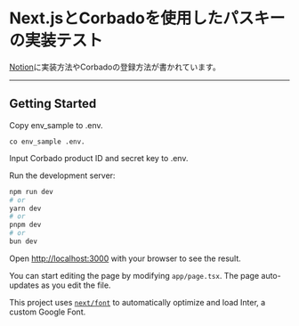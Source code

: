 # Next.jsとCorbadoを使用したパスキーの実装テスト

[Notion](https://roll1226.notion.site/Next-js-Corbado-ba6b49fbe2ca45a5bd8789888018553a?pvs=4)に実装方法やCorbadoの登録方法が書かれています。


---

## Getting Started

Copy env_sample to .env.

```
co env_sample .env.
```

Input Corbado product ID and secret key to .env.

Run the development server:

```bash
npm run dev
# or
yarn dev
# or
pnpm dev
# or
bun dev
```

Open [http://localhost:3000](http://localhost:3000) with your browser to see the result.

You can start editing the page by modifying `app/page.tsx`. The page auto-updates as you edit the file.

This project uses [`next/font`](https://nextjs.org/docs/basic-features/font-optimization) to automatically optimize and load Inter, a custom Google Font.
